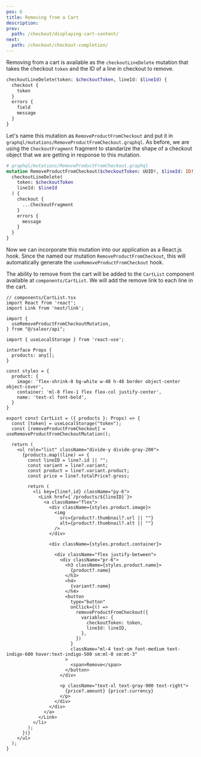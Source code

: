 ```yaml
---
pos: 6 
title: Removing from a Cart 
description: 
prev:
  path: /checkout/displaying-cart-content/
next:
  path: /checkout/checkout-completion/
---
```


Removing from a cart is available as the `checkoutLineDelete` mutation that takes the checkout `token` and the ID of a line in checkout to remove.

```graphql
checkoutLineDelete(token: $checkoutToken, lineId: $lineId) {
  checkout {
    token
  }
  errors {
    field
    message
  }
}
```

Let's name this mutation as `RemoveProductFromCheckout` and put it in `graphql/mutations/RemoveProductFromCheckout.graphql`. As before, we are using the `CheckoutFragment` fragment to standarize the shape of a checkout object that we are getting in response to this mutation.

```graphql
# graphql/mutations/RemoveProductFromCheckout.graphql
mutation RemoveProductFromCheckout($checkoutToken: UUID!, $lineId: ID!) {
  checkoutLineDelete(
    token: $checkoutToken
    lineId: $lineId
  ) {
    checkout {
      ...CheckoutFragment
    }
    errors {
      message
    }
  }
}
```

Now we can incorporate this mutation into our application as a React.js hook. Since the named our mutation `RemoveProductFromCheckout`, this will automatically generate the `useRemoveProductFromCheckout` hook.

The ability to remove from the cart will be added to the `CartList` component available at `components/CartList`. We will add the remove link to each line in the cart.

```tsx{5,7,22,23,51-53}
// components/CartList.tsx
import React from 'react';
import Link from 'next/link';

import {
  useRemoveProductFromCheckoutMutation,
} from "@/saleor/api";

import { useLocalStorage } from 'react-use';

interface Props {
  products: any[];
}

const styles = {
  product: {
    image: 'flex-shrink-0 bg-white w-48 h-48 border object-center object-cover',
    container: 'ml-8 flex-1 flex flex-col justify-center',
    name: 'text-xl font-bold',
  }
}

export const CartList = ({ products }: Props) => {
  const [token] = useLocalStorage("token");
  const [removeProductFromCheckout] = useRemoveProductFromCheckoutMutation();

  return (
    <ul role="list" className="divide-y divide-gray-200">
      {products.map((line) => {
        const lineID = line?.id || "";
        const variant = line?.variant;
        const product = line?.variant.product;
        const price = line?.totalPrice?.gross;

        return (
          <li key={line?.id} className="py-6">
            <Link href={`/products/${lineID}`}>
              <a className="flex">
                <div className={styles.product.image}>
                  <img
                    src={product?.thumbnail?.url || ""}
                    alt={product?.thumbnail?.alt || ""}
                  />
                </div>

                <div className={styles.product.container}>

                  <div className="flex justify-between">
                    <div className="pr-6">
                      <h3 className={styles.product.name}>
                        {product?.name}
                      </h3>
                      <h4>
                        {variant?.name}
                      </h4>
                      <button
                        type="button"
                        onClick={() =>
                          removeProductFromCheckout({
                            variables: {
                              checkoutToken: token,
                              lineId: lineID,
                            },
                          })
                        }
                        className="ml-4 text-sm font-medium text-indigo-600 hover:text-indigo-500 sm:ml-0 sm:mt-3"
                      >
                        <span>Remove</span>
                      </button>
                    </div>

                    <p className="text-xl text-gray-900 text-right">
                      {price?.amount} {price?.currency}
                    </p>
                  </div>
                </div>
              </a>
            </Link>
          </li>
        );
      })}
    </ul>
  );
}
```